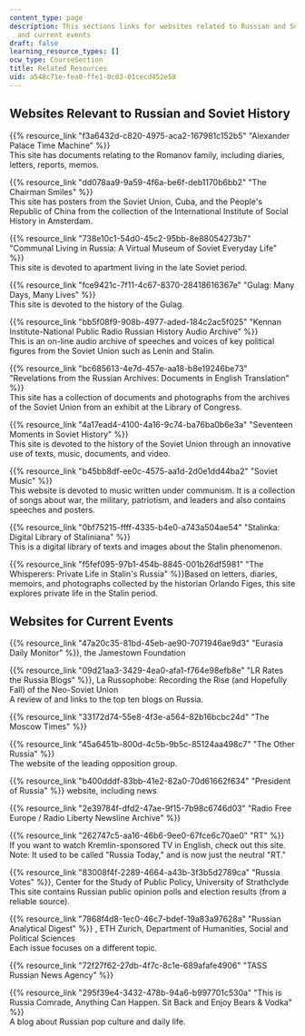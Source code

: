 ```yaml
---
content_type: page
description: This sections links for websites related to Russian and Soviet history
  and current events
draft: false
learning_resource_types: []
ocw_type: CourseSection
title: Related Resources
uid: a548c71e-fea0-ffe1-0c03-01cecd452e58
---
```

## Websites Relevant to Russian and Soviet History

{{% resource_link "f3a6432d-c820-4975-aca2-167981c152b5" "Alexander Palace Time Machine" %}}   
This site has documents relating to the Romanov family, including diaries, letters, reports, memos.

{{% resource_link "dd078aa9-9a59-4f6a-be6f-deb1170b6bb2" "The Chairman Smiles" %}}   
This site has posters from the Soviet Union, Cuba, and the People's Republic of China from the collection of the International Institute of Social History in Amsterdam.

{{% resource_link "738e10c1-54d0-45c2-95bb-8e88054273b7" "Communal Living in Russia: A Virtual Museum of Soviet Everyday Life" %}}   
This site is devoted to apartment living in the late Soviet period.

{{% resource_link "fce9421c-7f11-4c67-8370-28418616367e" "Gulag: Many Days, Many Lives" %}}   
This site is devoted to the history of the Gulag.

{{% resource_link "bb5f08f9-908b-4977-aded-184c2ac5f025" "Kennan Institute-National Public Radio Russian History Audio Archive" %}}   
This is an on-line audio archive of speeches and voices of key political figures from the Soviet Union such as Lenin and Stalin.

{{% resource_link "bc685613-4e7d-457e-aa18-b8e19246be73" "Revelations from the Russian Archives: Documents in English Translation" %}}   
This site has a collection of documents and photographs from the archives of the Soviet Union from an exhibit at the Library of Congress.

{{% resource_link "4a17ead4-4100-4a16-9c74-ba76ba0b6e3a" "Seventeen Moments in Soviet History" %}}   
This site is devoted to the history of the Soviet Union through an innovative use of texts, music, documents, and video.

{{% resource_link "b45bb8df-ee0c-4575-aa1d-2d0e1dd44ba2" "Soviet Music" %}}   
This website is devoted to music written under communism. It is a collection of songs about war, the military, patriotism, and leaders and also contains speeches and posters.

{{% resource_link "0bf75215-ffff-4335-b4e0-a743a504ae54" "Stalinka: Digital Library of Staliniana" %}}   
This is a digital library of texts and images about the Stalin phenomenon.

{{% resource_link "f5fef095-97b1-454b-8845-001b26df5981" "The Whisperers: Private Life in Stalin's Russia" %}}Based on letters, diaries, memoirs, and photographs collected by the historian Orlando Figes, this site explores private life in the Stalin period.

## Websites for Current Events

{{% resource_link "47a20c35-81bd-45eb-ae90-7071946ae9d3" "Eurasia Daily Monitor" %}}, the Jamestown Foundation

{{% resource_link "09d21aa3-3429-4ea0-afa1-f764e98efb8e" "LR Rates the Russia Blogs" %}}, La Russophobe: Recording the Rise (and Hopefully Fall) of the Neo-Soviet Union   
A review of and links to the top ten blogs on Russia.

{{% resource_link "33172d74-55e8-4f3e-a564-82b16bcbc24d" "The Moscow Times" %}}

{{% resource_link "45a6451b-800d-4c5b-9b5c-85124aa498c7" "The Other Russia" %}}   
The website of the leading opposition group.

{{% resource_link "b400dddf-83bb-41e2-82a0-70d61662f634" "President of Russia" %}} website, including news

{{% resource_link "2e39784f-dfd2-47ae-9f15-7b98c6746d03" "Radio Free Europe / Radio Liberty Newsline Archive" %}}

{{% resource_link "262747c5-aa16-46b6-9ee0-67fce6c70ae0" "RT" %}}   
If you want to watch Kremlin-sponsored TV in English, check out this site.   
Note: It used to be called "Russia Today," and is now just the neutral "RT."

{{% resource_link "83008f4f-2289-4664-a43b-3f3b5d2789ca" "Russia Votes" %}}, Center for the Study of Public Policy, University of Strathclyde   
This site contains Russian public opinion polls and election results (from a reliable source).

{{% resource_link "7868f4d8-1ec0-46c7-bdef-19a83a97628a" "Russian Analytical Digest" %}} , ETH Zurich, Department of Humanities, Social and Political Sciences   
Each issue focuses on a different topic.

{{% resource_link "72f27f62-27db-4f7c-8c1e-689afafe4906" "TASS Russian News Agency" %}}

{{% resource_link "295f39e4-3432-478b-94a6-b997701c530a" "This is Russia Comrade, Anything Can Happen. Sit Back and Enjoy Bears & Vodka" %}}   
A blog about Russian pop culture and daily life.